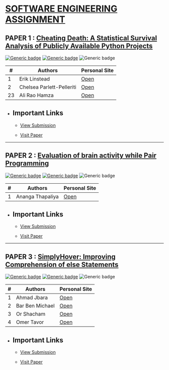 # [SOFTWARE ENGINEERING ASSIGNMENT](./SE-Assignment.pdf "Open Assignment Paper")

## PAPER 1 : [Cheating Death: A Statistical Survival Analysis of Publicly Available Python Projects](./paper1/readme.md "View Submission")

[![Generic badge](https://img.shields.io/badge/Conference-MSR_2020-<#fff>.svg)](https://2020.msrconf.org/) [![Generic badge](https://img.shields.io/badge/Track-Minning_Challenge-<#fff>.svg)](https://2020.msrconf.org/track/msr-2020-mining-challenge?track=MSR%20Mining%20Challenge) ![Generic badge](https://img.shields.io/badge/When-Mon_29,_Jun_2020_12:00-<#fff>.svg)

|#  |Authors | Personal Site |
|---|--------|---------------|
|1  | Erik Linstead | [Open](https://2020.msrconf.org/profile/eriklinstead)|
|2  | Chelsea Parlett-Pelleriti | [Open](https://2020.msrconf.org/profile/chelseaparlettpelleriti)|
|23  | Ali Rao Hamza | [Open](https://2020.msrconf.org/profile/aliraohamza)|

+ ## Important Links
  
  + [View Submission](./paper1/readme.md)

  + [Visit Paper](https://2020.msrconf.org/details/msr-2020-mining-challenge/1/Cheating-Death-A-Statistical-Survival-Analysis-of-Publicly-Available-Python-Projects)

---

## PAPER 2 : [Evaluation of brain activity while Pair Programming](./paper2/readme.md "View Submission")

[![Generic badge](https://img.shields.io/badge/Conference-ICSE_2020-<#fff>.svg)](https://2020.icse-conferences.org/) [![Generic badge](https://img.shields.io/badge/Track-ACM_Student_Research_Competition-<#fff>.svg)](https://2020.icse-conferences.org/track/icse-2020-ACM-Student-Research-Competition) ![Generic badge](https://img.shields.io/badge/When-Wed_8,_Jul_2020_09:00-<#fff>.svg)

|# |Authors | Personal Site |
|---|---|---|
|1  | Ananga Thapaliya | [Open](https://2020.icse-conferences.org/profile/anangathapaliya)|

+ ## Important Links

  + [View Submission](./paper2/readme.md)

  + [Visit Paper](https://2020.icse-conferences.org/details/icse-2020-ACM-Student-Research-Competition/4/Evaluation-of-brain-activity-while-Pair-Programming)

---

## PAPER 3 : [SimplyHover: Improving Comprehension of else Statements](./paper3/readme.md "View Submission")

[![Generic badge](https://img.shields.io/badge/Conference-ICSE_2020-<#fff>.svg)](https://2020.icse-conferences.org/) [![Generic badge](https://img.shields.io/badge/Track-Tool_Demonstration-<#fff>.svg)](https://conf.researchr.org/track/icpc-2020/icpc-2020-tool-demonstration?track=ICPC%20Tool%20Demonstration) ![Generic badge](https://img.shields.io/badge/When-Wed_15,_Jul_2020_00:24-<#fff>.svg)

|# |Authors | Personal Site |
|---|---|---|
|1  | Ahmad Jbara | [Open](https://conf.researchr.org/profile/icpc-2020/ahmadjbara)|
|2  | Bar Ben Michael | [Open](https://conf.researchr.org/profile/icpc-2020/barbenmichael)|
|3  | Or Shacham | [Open](https://conf.researchr.org/profile/icpc-2020/orshacham)|
|4  | Omer Tavor | [Open](https://conf.researchr.org/profile/icpc-2020/omertavor)|

+ ## Important Links
  
  + [View Submission](./paper3/readme.md)

  + [Visit Paper](https://conf.researchr.org/details/icpc-2020/icpc-2020-tool-demonstration/1/SimplyHover-Improving-Comprehension-of-else-Statements)
